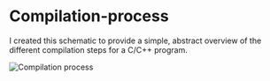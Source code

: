 # Compilation-process
I created this schematic to provide a simple, abstract overview of the different compilation steps for a C/C++ program.

![Compilation process](https://user-images.githubusercontent.com/45420549/154859901-c53828f7-895a-443b-9d2d-3a7777d32446.png)
